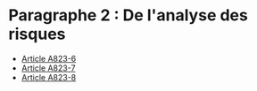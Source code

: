 # Paragraphe 2 : De l'analyse des risques

- [Article A823-6](article-a823-6.md)
- [Article A823-7](article-a823-7.md)
- [Article A823-8](article-a823-8.md)
